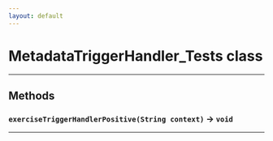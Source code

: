 ```yaml
---
layout: default
---
```

# MetadataTriggerHandler_Tests class
---
## Methods
### `exerciseTriggerHandlerPositive(String context)` → `void`
---
